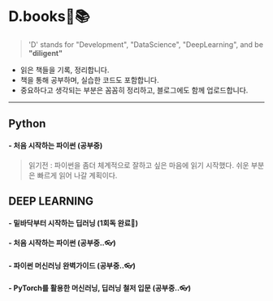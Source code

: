 # D.books🎯📚
>'D' stands for "Development", "DataScience", "DeepLearning", and be **"diligent"**

- 읽은 책들을 기록, 정리합니다.
- 책을 통해 공부하며, 실습한 코드도 포함합니다.
- 중요하다고 생각되는 부분은 꼼꼼히 정리하고, 블로그에도 함께 업로드합니다.
---
## Python

#### - 처음 시작하는 파이썬 (공부중)
> 읽기전 : 파이썬을 좀더 체계적으로 잘하고 싶은 마음에 읽기 시작했다. 쉬운 부분은 빠르게 읽어 나갈 계획이다.


## DEEP LEARNING

#### - 밑바닥부터 시작하는 딥러닝 (1회독 완료📖)
#### - 처음 시작하는 파이썬 (공부중..👓)
#### - 파이썬 머신러닝 완벽가이드 (공부중..👓)
#### - PyTorch를 활용한 머신러닝, 딥러닝 철저 입문 (공부중..👓)

